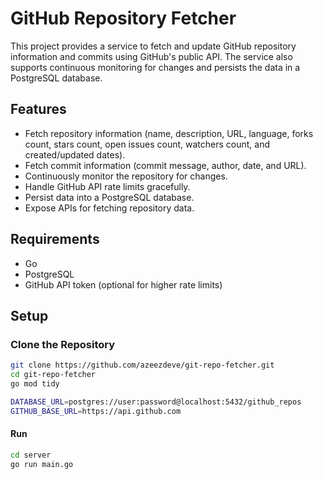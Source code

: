 # GitHub Repository Fetcher

This project provides a service to fetch and update GitHub repository information and commits using GitHub's public API. The service also supports continuous monitoring for changes and persists the data in a PostgreSQL database.

## Features

- Fetch repository information (name, description, URL, language, forks count, stars count, open issues count, watchers count, and created/updated dates).
- Fetch commit information (commit message, author, date, and URL).
- Continuously monitor the repository for changes.
- Handle GitHub API rate limits gracefully.
- Persist data into a PostgreSQL database.
- Expose APIs for fetching repository data.

## Requirements

- Go
- PostgreSQL
- GitHub API token (optional for higher rate limits)

## Setup

### Clone the Repository

```sh
git clone https://github.com/azeezdeve/git-repo-fetcher.git
cd git-repo-fetcher
go mod tidy
```

```bash
DATABASE_URL=postgres://user:password@localhost:5432/github_repos
GITHUB_BASE_URL=https://api.github.com
```

#### Run
```sh
cd server
go run main.go
```